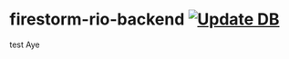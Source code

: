 # firestorm-rio-backend [![Update DB](https://github.com/keepdying/firestorm-rio-backend/actions/workflows/update_db.yml/badge.svg)](https://github.com/keepdying/firestorm-rio-backend/actions/workflows/update_db.yml)

test
Aye
